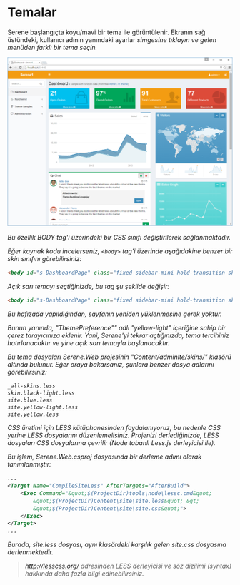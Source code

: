 # Temalar

Serene başlangıçta koyu/mavi bir tema ile görüntülenir. Ekranın sağ üstündeki, kullanıcı adının yanındaki ayarlar <i class="fa fa-gears"/> simgesine tıklayın ve gelen menüden farklı bir tema seçin.

![Serene Dashboard Yellow Light](img/serene_dashboard_light.png)

Bu özellik BODY tag'i üzerindeki bir CSS sınıfı değiştirilerek sağlanmaktadır.

Eğer kaynak kodu incelerseniz, `<body>` tag'i üzerinde aşağıdakine benzer bir skin sınıfını görebilirsiniz:

```html
<body id="s-DashboardPage" class="fixed sidebar-mini hold-transition skin-blue has-layout-event">
```

Açık sarı temayı seçtiğinizde, bu tag şu şekilde değişir:

```html
<body id="s-DashboardPage" class="fixed sidebar-mini hold-transition skin-yellow-light has-layout-event">
```

Bu hafızada yapıldığından, sayfanın yeniden yüklenmesine gerek yoktur.

Bunun yanında, *"ThemePreference"*" adlı *"yellow-light"* içeriğine sahip bir çerez tarayıcınıza eklenir. Yani, Serene'yi tekrar açtığınızda, tema tercihiniz hatırlanacaktır ve yine açık sarı temayla başlanacaktır.

Bu tema dosyaları Serene.Web projesinin "Content/adminlte/skins/" klasörü altında bulunur. Eğer oraya bakarsanız, şunlara benzer dosya adlarını görebilirsiniz:

```
_all-skins.less
skin.black-light.less
site.blue.less
site.yellow-light.less
site.yellow.less
```

CSS üretimi için LESS kütüphanesinden faydalanıyoruz, bu nedenle CSS yerine LESS dosyalarını düzenlemelisiniz. Projenizi derlediğinizde, LESS dosyaları CSS dosyalarına çevrilir (*Node* tabanlı *Less.js* derleyicisi ile).

Bu işlem, Serene.Web.csproj dosyasında bir derleme adımı olarak tanımlanmıştır:

```xml
...
<Target Name="CompileSiteLess" AfterTargets="AfterBuild">
    <Exec Command="&quot;$(ProjectDir)tools\node\lessc.cmd&quot;
        &quot;$(ProjectDir)Content\site\site.less&quot; &gt;
        &quot;$(ProjectDir)Content\site\site.css&quot;">
    </Exec>
</Target>
...
```

Burada, *site.less* dosyası, aynı klasördeki karşılık gelen *site.css* dosyasına derlenmektedir.

>  http://lesscss.org/ adresinden LESS derleyicisi ve söz dizilimi (syntax) hakkında daha fazla bilgi edinebilirsiniz.
